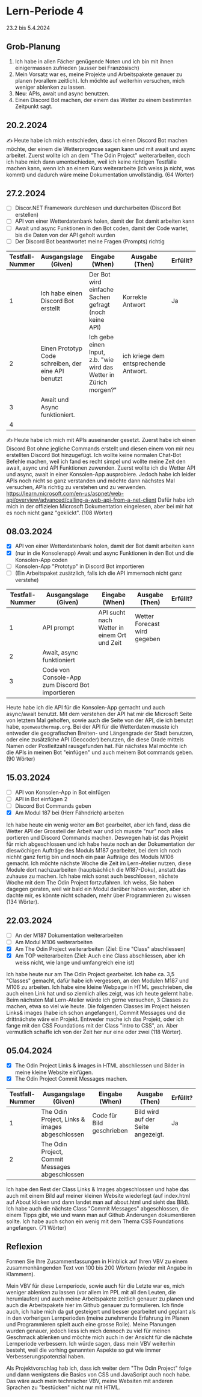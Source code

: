 # Lern-Periode 4

23.2 bis 5.4.2024

## Grob-Planung

1. Ich habe in allen Fächer genügende Noten und ich bin mit ihnen einigermassen zufrieden (ausser bei Französisch)
2. Mein Vorsatz war es, meine Projekte und Arbeitspakete genauer zu planen  (vorallem zeitlich). Ich möchte auf weiterhin versuchen, mich weniger ablenken zu lassen.
3. **Neu**: APIs, await und async benutzen.
4. Einen Discord Bot machen, der einem das Wetter zu einem bestimmten Zeitpunkt sagt.

## 20.2.2024

✍️ Heute habe ich mich entschieden, dass ich einen Discord Bot machen möchte, der einem die Wetterprognose sagen kann und mit await und async arbeitet. Zuerst wollte ich an dem "The Odin Project" weiterarbeiten, doch ich habe mich dann umentschieden, weil ich keine richtigen Testfälle machen kann, wenn ich an einem Kurs weiterarbeite (ich weiss ja nicht, was kommt) und dadurch wäre meine Dokumentation unvollständig.
(64 Wörter)

## 27.2.2024

- [ ] Discor.NET Framework durchlesen und durcharbeiten (Discord Bot erstellen)
- [ ] API von einer Wetterdatenbank holen, damit der Bot damit arbeiten kann
- [ ] Await und async Funktionen in den Bot coden, damit der Code wartet, bis die Daten von der API geholt wurden
- [ ]   Der Discord Bot beantwortet meine Fragen (Prompts) richtig 

| Testfall-Nummer | Ausgangslage (Given) | Eingabe (When) | Ausgabe (Then) | Erfüllt? |
| --------------- | -------------------- | -------------- | -------------- | -------- |
| 1               |     Ich habe einen Discord Bot erstellt                 |  Der Bot wird einfache Sachen gefragt (noch keine API)              |       Korrekte Antwort         |        Ja  |
| 2               |    Einen Prototyp Code schreiben, der eine API benutzt               |       Ich gebe einen Input, z.b. "wie wird das Wetter in Zürich morgen?"         |       ich kriege dem entsprechende Antwort.         |          |
|    3                  |        Await und Async funktioniert.        |                |          |
| 4               |                      |                |                |          |

✍️ Heute habe ich mich mit APIs auseinander gesetzt. Zuerst habe ich einen Discord Bot ohne jegliche Commands erstellt und diesen einem von mir neu erstellten Discord Bot hinzugefügt. Ich wollte keine normalen Chat-Bot Befehle machen, weil ich fand es recht simpel und wollte meine Zeit den await, async und API Funktionen zuwenden.
Zuerst wollte ich die Wetter API und async, await in einer Konsolen-App ausprobiere. Jedoch habe ich leider APIs noch nicht so ganz verstanden und möchte dann nächstes Mal versuchen, APIs richtig zu verstehen und zu verwenden. https://learn.microsoft.com/en-us/aspnet/web-api/overview/advanced/calling-a-web-api-from-a-net-client Dafür habe ich mich in der offizielen Microsoft Dokumentation eingelesen, aber bei mir hat es noch nicht ganz "geklickt".  (108 Wörter)

## 08.03.2024
- [x] API von einer Wetterdatenbank holen, damit der Bot damit arbeiten kann
- [x] (nur in die Konsolenapp) Await und async Funktionen in den Bot und die Konsolen-App coden
- [ ] Konsolen-App "Prototyp" in Discord Bot importieren
- [ ] (Ein Arbeitspaket zusätzlich, falls ich die API immernoch nicht ganz verstehe)

 | Testfall-Nummer | Ausgangslage (Given) | Eingabe (When) | Ausgabe (Then) | Erfüllt? |
| --------------- | -------------------- | -------------- | -------------- | -------- |
 |       1          |  API prompt                     |      API sucht nach Wetter in einem Ort und Zeit           |         Wetter Forecast wird gegeben        |           |
|       2         |   Await, async funktioniert
 |      3           |  Code von Console-App zum Discord Bot importieren

  

Heute habe ich die API für die Konsolen-App gemacht und auch async/await benutzt. Mit dem verstehen der API hat mir die Microsoft Seite von letztem Mal geholfen, sowie auch die Seite von der API, die ich benutzt habe, ```
openweathermap.org ```. Bei der API für die Wetterdaten musste ich entweder die geografischen Breiten- und Längengrade der Stadt benutzen, oder eine zusätzliche API (Geocoder) benutzen, die diese Grade mittels Namen oder Postleitzahl rausgefunden hat. Für nächstes Mal möchte ich die APIs in meinen Bot "einfügen" und auch meinem Bot commands geben. (90 Wörter)


## 15.03.2024

- [ ] API von Konsolen-App in Bot einfügen
- [ ] API in Bot einfügen 2
- [ ] Discord Bot Commands geben
- [x] Am Modul 187 bei (Herr Fähndrich) arbeiten

Ich habe heute ein wenig weiter am Bot gearbeitet, aber ich fand, dass die Wetter API der Grossteil der Arbeit war und ich musste "nur" noch alles portieren und Discord Commands machen. Deswegen hab ist das Projekt für mich abgeschlossen und ich habe heute noch an der Dokumentation der dieswöchigen Aufträge des Moduls M187 gearbeitet, bei dem ich noch nichht ganz fertig bin und noch ein paar Aufträge des Moduls M106 gemacht. Ich möchte nächste Woche die Zeit im Lern-Atelier nutzen, diese Module dort nachzuarbeiten (hauptsächlich die M187-Doku), anstatt das zuhause zu machen. Ich habe mich sonst auch beschlossen, nächste Woche mit dem The Odin Project fortzufahren. Ich weiss, Sie haben dagegen geraten, weil wir bald ein Modul darüber haben werden, aber ich dachte mir, es könnte nicht schaden, mehr über Programmieren zu wissen (134 Wörter).

## 22.03.2024

- [ ] An der M187 Dokumentation weiterarbeiten
- [ ] Am Modul M106 weiterarbeiten
- [x] Am The Odin Project weiterarbeiten (Ziel: Eine "Class" abschliessen)
- [x] Am TOP weiterarbeiten (Ziel: Auch eine Class abschliessen, aber ich weiss nicht, wie lange und umfangreich eine ist)

Ich habe heute nur am The Odin Project gearbeitet. Ich habe ca. 3,5 "Classes" gemacht, dafür habe ich vergessen, an den Modulen M187 und M106 zu arbeiten. Ich habe eine kleine Webpage in HTML geschrieben, die auch einen Link hat und so ziemlich alles zeigt, was ich heute gelernt habe.
Beim nächsten Mal Lern-Atelier würde ich gerne versuchen, 3 Classes zu machen, etwa so viel wie heute. Die folgenden Classes im Project heissen Links& images (habe ich schon angefangen), Commit Messages und die drittnächste wäre ein Projekt. Entweder mache ich das Projekt, oder ich fange mit den CSS Foundations mit der Class "intro to CSS", an. Aber vermutlich schaffe ich von der Zeit her nur eine oder zwei (118 Wörter).


## 05.04.2024

- [x] The Odin Project Links & images in HTML abschliessen und Bilder in meine kleine Website einfügen.
- [x] The Odin Project Commit Messages machen.

| Testfall-Nummer | Ausgangslage (Given) | Eingabe (When) | Ausgabe (Then) | Erfüllt? |
| --------------- | -------------------- | -------------- | -------------- | -------- |
| 1               |  The Odin Project, Links & images abgeschlossen                    |  Code für Bild geschrieben              |          Bild wird auf der Seite angezeigt.      |    Ja      |
| 2             |  The Odin Project, Commit Messages abgeschlossen                    |                |                |          |
            
Ich habe den Rest der Class Links & Images abgeschlossen und habe das auch mit einem Bild auf meiner kleinen Website wiederlegt (auf index.html auf About klicken und dann landet man auf about.html und sieht das Bild). 
Ich habe auch die nächste Class "Commit Messages" abgeschlossen, die einem Tipps gibt, wie und wann man auf Github Änderungen dokumentieren sollte. Ich habe auch schon ein wenig mit dem Thema CSS Foundations angefangen. (71 Wörter)

## Reflexion

Formen Sie Ihre Zusammenfassungen in Hinblick auf Ihren VBV zu einem zusammenhängenden Text von 100 bis 200 Wörtern (wieder mit Angabe in Klammern).

Mein VBV für diese Lernperiode, sowie auch für die Letzte war es, mich weniger ablenken zu lassen (vor allem im PPL mit all den Leuten, die herumlaufen) und auch meine Arbeitspakete zeitlich genauer zu planen und auch die Arbeitspakete hier im Github genauer zu formulieren. Ich finde auch, ich habe mich da gut gesteigert und besser gearbeitet und geplant als in den vorherigen Lernperioden (meine zunehmende Erfahrung im Planen und Programmieren spielt auch eine grosse Rolle). Meine Planungen wurden genauer, jedoch liess ich mich dennoch zu viel für meinen Geschmack ablenken und möchte mich auch in der Ansicht für die nächste Lernperiode verbessern.
Ich würde sagen, dass mein VBV weiterhin besteht, weil die vorhing genannten Aspekte so gut wie immer Verbesserungspotenzial haben.

Als Projektvorschlag hab ich, dass ich weiter dem "The Odin Project" folge und dann wenigstens die Basics von CSS und JavaScript auch noch habe. Das wäre auch mein technischer VBV, meine Websiten mit anderen Sprachen zu "bestücken" nicht nur mit HTML.
